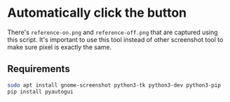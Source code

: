 # Automatically click the button

There's `reference-on.png` and `reference-off.png` that are captured using this script.
It's important to use this tool instead of other screenshot tool to make sure pixel is exactly the same.

## Requirements

```bash
sudo apt install gnome-screenshot python3-tk python3-dev python3-pip
pip install pyautogui
```
